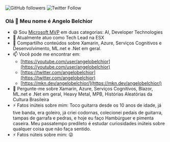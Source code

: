 ![GitHub followers](https://img.shields.io/github/followers/angelobelchior?style=flat-square)
![Twitter Follow](https://img.shields.io/twitter/follow/angelobelchior?style=flat-square)

### Olá 👋 Meu nome é Angelo Belchior

- 😄 Sou [Microsoft MVP](https://mvp.microsoft.com/pt-br/PublicProfile/5001635?fullName=Angelo%20Luis%20%20) em duas categorias: AI, Developer Technologies
- 🔭 Atualmente atuo como Tech Lead na ESX
- 👯 Compartilho conteúdos sobre Xamarin, Azure, Serviços Cognitivos e Desenvolvimento, ML.net e .Net em geral. 
- 📫 Você pode me encontrar em:
  - [https://youtube.com/user/angelobelchior](https://youtube.com/user/angelobelchior)
  - [https://twitter.com/angelobelchior](https://twitter.com/angelobelchior)
  - [https://mkn.dev/angelobelchior/](https://mkn.dev/angelobelchior/)
- 💬 Pergunte-me sobre Xamarin, Azure, Serviços Cognitivos, Blazor, ML.net e .Net em geral, Heavy Metal, MPB, Histórias Aleatórias da Cultura Brasileira
- ⚡ Fatos inúteis sobre mim: Toco guitarra desde os 10 anos de idade, já tive banda, era goleiro, já criei codornas, colecionei pedais de guitarra, tampas de garrafa e pedras, e hoje eu faço Hambúrguer e pimenta caseira. Meu passatempo predileto é estudar curiosidades inúteis sobre qualquer coisa que não faça sentido.
- ⚡ Fatos núteis sobre mim: 😜

<!--

- 🔭 I’m currently working on ...
- 🌱 I’m currently learning ...
- 👯 I’m looking to collaborate on ...
- 🤔 I’m looking for help with ...
- 💬 Ask me about ...
- 📫 How to reach me: ...
- 😄 Pronouns: ...
- ⚡ Fun fact: ...

-->

